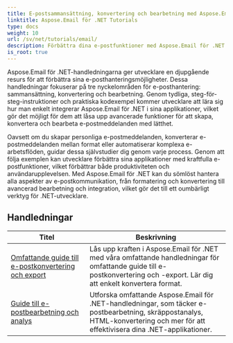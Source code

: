 ```yaml
---
title: E-postsammansättning, konvertering och bearbetning med Aspose.Email
linktitle: Aspose.Email för .NET Tutorials
type: docs
weight: 10
url: /sv/net/tutorials/email/
description: Förbättra dina e-postfunktioner med Aspose.Email för .NET tutorials. Lär dig hur du skriver, konverterar och bearbetar e-postmeddelanden för avancerad e-posthantering.
is_root: true
---
```


Aspose.Email för .NET-handledningarna ger utvecklare en djupgående resurs för att förbättra sina e-posthanteringsmöjligheter. Dessa handledningar fokuserar på tre nyckelområden för e-posthantering: sammansättning, konvertering och bearbetning. Genom tydliga, steg-för-steg-instruktioner och praktiska kodexempel kommer utvecklare att lära sig hur man enkelt integrerar Aspose.Email för .NET i sina applikationer, vilket gör det möjligt för dem att låsa upp avancerade funktioner för att skapa, konvertera och bearbeta e-postmeddelanden med lätthet.

Oavsett om du skapar personliga e-postmeddelanden, konverterar e-postmeddelanden mellan format eller automatiserar komplexa e-arbetsflöden, guidar dessa självstudier dig genom varje process. Genom att följa exemplen kan utvecklare förbättra sina applikationer med kraftfulla e-postfunktioner, vilket förbättrar både produktiviteten och användarupplevelsen. Med Aspose.Email för .NET kan du sömlöst hantera alla aspekter av e-postkommunikation, från formatering och konvertering till avancerad bearbetning och integration, vilket gör det till ett oumbärligt verktyg för .NET-utvecklare.

## Handledningar
| Titel | Beskrivning |
| --- | --- | 
| [Omfattande guide till e-postkonvertering och export](./comprehensive-guide-to-email-conversion-and-export/) | Lås upp kraften i Aspose.Email för .NET med våra omfattande handledningar för omfattande guide till e-postkonvertering och -export. Lär dig att enkelt konvertera format. |
| [Guide till e-postbearbetning och analys](./guide-to-email-processing-and-analysis/) | Utforska omfattande Aspose.Email för .NET-handledningar, som täcker e-postbearbetning, skräppostanalys, HTML-konvertering och mer för att effektivisera dina .NET-applikationer. | 